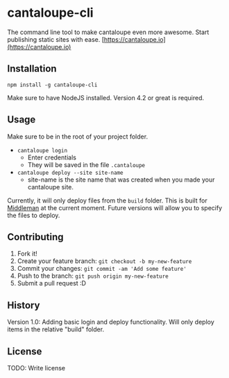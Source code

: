 # cantaloupe-cli

The command line tool to make cantaloupe even more awesome. Start publishing static sites with ease. [https://cantaloupe.io](https://cantaloupe.io)

## Installation

`npm install -g cantaloupe-cli`

Make sure to have NodeJS installed. Version 4.2 or great is required.


## Usage

Make sure to be in the root of your project folder.

* `cantaloupe login`
  * Enter credentials
  * They will be saved in the file `.cantaloupe`
* `cantaloupe deploy --site site-name`
  * site-name is the site name that was created when you made your cantaloupe site.

Currently, it will only deploy files from the `build` folder. This is built for [Middleman](https://middlemanapp.com/) at the current moment. Future versions will allow you to specify the files to deploy.

## Contributing

1. Fork it!
2. Create your feature branch: `git checkout -b my-new-feature`
3. Commit your changes: `git commit -am 'Add some feature'`
4. Push to the branch: `git push origin my-new-feature`
5. Submit a pull request :D

## History

Version 1.0: Adding basic login and deploy functionality. Will only deploy items in the relative "build" folder.

## License

TODO: Write license